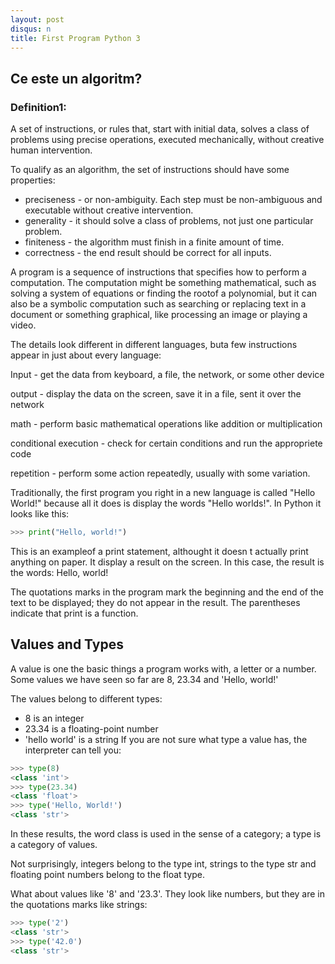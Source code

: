 ```yaml
---
layout: post
disqus: n
title: First Program Python 3
---
```


## Ce este un algoritm?

### Definition1:

A set of instructions, or rules that, start with initial data, solves a class of problems using precise operations, executed mechanically, without creative human intervention.

To qualify as an algorithm, the set of instructions should have some properties:

- preciseness - or non-ambiguity. Each step must be non-ambiguous and executable without creative intervention.
- generality - it should solve a class of problems, not just one particular problem.
- finiteness - the algorithm must finish in a finite amount of time.
- correctness - the end result should be correct for all inputs.

A program is a sequence of instructions that specifies how to perform a computation. The computation might be something mathematical, such as solving a system of equations or finding the rootof a polynomial, but it can also be a symbolic computation such as searching or replacing text in a document or something graphical, like processing an image or playing a video.

The details look different in different languages, buta few instructions appear in just about every language:

Input - get the data from keyboard, a file, the network, or some other device

output - display the data on the screen, save it in a file, sent it over the network

math - perform basic mathematical operations like addition or multiplication

conditional execution - check for certain conditions and run the appropriete code

repetition - perform some action repeatedly, usually with some variation.

Traditionally, the first program you right in a new language is called "Hello World!" because all it does is display the words "Hello worlds!". In Python it looks like
this:
```python
>>> print("Hello, world!")
```

This is an exampleof a print statement, althought it doesn t actually print anything on paper. It display a result on the screen. In this case, the result is the words: Hello, world!

The quotations marks in the program mark the beginning and the end of the text to be displayed; they do not appear in the result. The parentheses indicate that print is a function.

## Values and Types

A value is one the basic things a program works with, a letter or a number. Some values we have seen so far are 8, 23.34 and 'Hello, world!'

The values belong to different types:

- 8 is an integer
- 23.34 is a floating-point number
- 'hello world' is a string
If you are not sure what type a value has, the interpreter can tell you:
```python
>>> type(8)
<class 'int'>
>>> type(23.34)
<class 'float'>
>>> type('Hello, World!')
<class 'str'>
```

In these results, the word class is used in the sense of a category; a type is a category of values.

Not surprisingly, integers belong to the type int, strings to the type str and floating point numbers belong to the float type.

What about values like '8' and '23.3'. They look like numbers, but they are in the quotations marks like strings:
```Python
>>> type('2')
<class 'str'>
>>> type('42.0')
<class 'str'>
```
